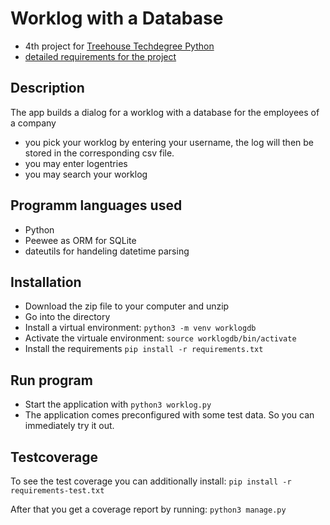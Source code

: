 # Worklog with a Database
- 4th project for [Treehouse Techdegree Python](https://teamtreehouse.com/techdegree/python-web-development)
- [detailed requirements for the project](docs/assigment.md)

## Description
The app builds a dialog for a worklog with a database for the employees of a company
- you pick your worklog by entering your username, the log will then be stored in the corresponding csv file.
- you may enter logentries
- you may search your worklog

## Programm languages used
- Python
- Peewee as ORM for SQLite
- dateutils for handeling datetime parsing

## Installation
- Download the zip file to your computer and unzip
- Go into the directory
- Install a virtual environment:
    `python3 -m venv worklogdb`
- Activate the virtuale environment:
    `source worklogdb/bin/activate`
- Install the requirements
    `pip install -r requirements.txt`        

## Run program
- Start the application with `python3 worklog.py`
- The application comes preconfigured with some test data.
So you can immediately try it out.

## Testcoverage
To see the test coverage you can additionally install:
    `pip install -r requirements-test.txt`

After that you get a coverage report by running:
    `python3 manage.py`
